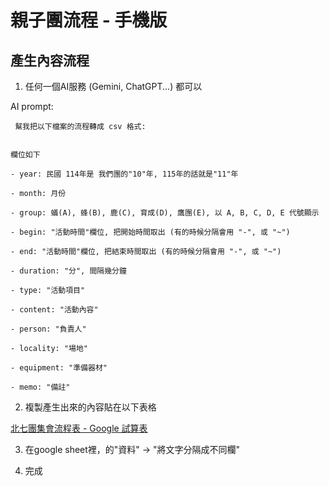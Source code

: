 # 親子團流程 - 手機版


## 產生內容流程

1. 任何一個AI服務 (Gemini, ChatGPT...) 都可以

AI prompt:

```text
 幫我把以下檔案的流程轉成 csv 格式:


欄位如下

- year: 民國 114年是 我們團的"10"年, 115年的話就是"11"年

- month: 月份

- group: 蟻(A), 蜂(B), 鹿(C), 育成(D), 鷹團(E), 以 A, B, C, D, E 代號顯示

- begin: "活動時間"欄位, 把開始時間取出 (有的時候分隔會用 "-", 或 "~")

- end: "活動時間"欄位, 把結束時間取出 (有的時候分隔會用 "-", 或 "~")

- duration: "分", 間隔幾分鐘

- type: "活動項目"

- content: "活動內容"

- person: "負責人"

- locality: "場地"

- equipment: "準備器材"

- memo: "備註" 
```

2. 複製產生出來的內容貼在以下表格

[北七團集會流程表 - Google 試算表](https://docs.google.com/spreadsheets/d/1n7QmEABYkIBTLcAc6PTeG9hwTNvb9ReEZSIhHg6Uuko/edit?gid=1041034054#gid=1041034054)


3. 在google sheet裡，的"資料" -> "將文字分隔成不同欄"

4. 完成


